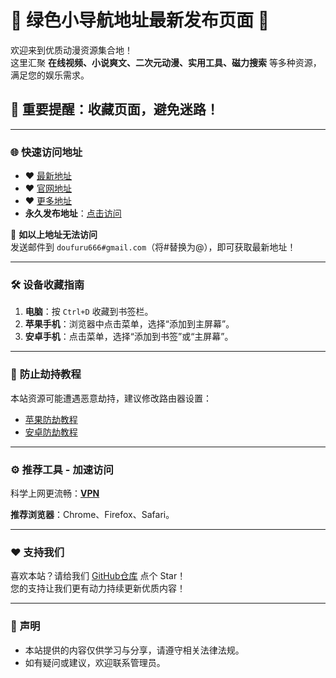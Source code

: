 # 🌟 **绿色小导航地址最新发布页面** 🌟  

欢迎来到优质动漫资源集合地！  
这里汇聚 **在线视频、小说爽文、二次元动漫、实用工具、磁力搜索** 等多种资源，满足您的娱乐需求。  

## 🚀 **重要提醒：收藏页面，避免迷路！**  

---

### 🌐 **快速访问地址**  
- ❤️ [最新地址](https://低调.dizhi66.top)  
- ❤️ [官网地址](https://嘟嘟.dizhi66.top)  
- ❤️ [更多地址](https://dizhi66.top)  
- **永久发布地址**：[点击访问](https://wangjidizhi.com)  

📧 **如以上地址无法访问**  
发送邮件到 `doufuru666#gmail.com`（将#替换为@），即可获取最新地址！  

---

### 🛠️ **设备收藏指南**  
1. **电脑**：按 `Ctrl+D` 收藏到书签栏。  
2. **苹果手机**：浏览器中点击菜单，选择“添加到主屏幕”。  
3. **安卓手机**：点击菜单，选择“添加到书签”或“主屏幕”。  

---

### 🚨 **防止劫持教程**  
本站资源可能遭遇恶意劫持，建议修改路由器设置：  
- [苹果防劫教程](https://github.com/dizhi01xyz/landaohangjsz.wiki.git)  
- [安卓防劫教程](https://gist.github.com/dizhi01xyz/89dbbdb5836f74016735f06a30f691fd)  

---

### ⚙️ **推荐工具 - 加速访问**  
科学上网更流畅：<a href="https://2d8.suwkteqd.com/c-16717/a-bMWFM" target="_blank" class="text-red"><strong>VPN</strong></a> 

**推荐浏览器**：Chrome、Firefox、Safari。  

---

### ❤️ **支持我们**  
喜欢本站？请给我们  [GitHub仓库](https://github.com) 点个 Star！  
您的支持让我们更有动力持续更新优质内容！  

---

### 🌟 **声明**  
- 本站提供的内容仅供学习与分享，请遵守相关法律法规。  
- 如有疑问或建议，欢迎联系管理员。  
